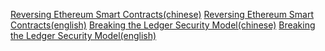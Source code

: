 [Reversing Ethereum Smart Contracts(chinese)](https://www.anquanke.com/post/id/101979)
[Reversing Ethereum Smart Contracts(english)](https://arvanaghi.com/blog/reversing-ethereum-smart-contracts/)
[Breaking the Ledger Security Model(chinese)](https://www.anquanke.com/post/id/102076)
[Breaking the Ledger Security Model(english)](https://saleemrashid.com/2018/03/20/breaking-ledger-security-model/)